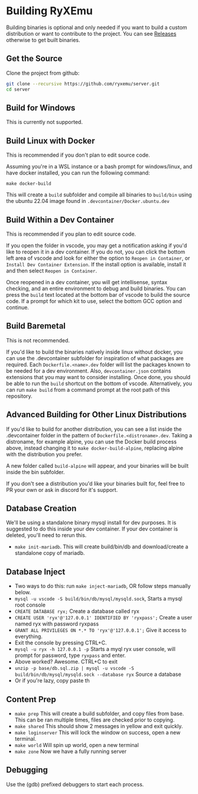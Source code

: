 # Building RyXEmu

Building binaries is optional and only needed if you want to build a custom distribution or want to contribute to the project. You can see [Releases](https://github.com/ryxemu/server/releases) otherwise to get built binaries.

## Get the Source

Clone the project from github:
```sh
git clone --recursive https://github.com/ryxemu/server.git
cd server
```

## Build for Windows

This is currently not supported.

## Build Linux with Docker

This is recommended if you don't plan to edit source code.

Assuming you're in a WSL instance or a bash prompt for windows/linux, and have docker installed, you can run the following command:
```
make docker-build
```
This will create a `build` subfolder and compile all binaries to `build/bin` using the ubuntu 22.04 image found in `.devcontainer/Docker.ubuntu.dev`

## Build Within a Dev Container

This is recommended if you plan to edit source code.

If you open the folder in vscode, you may get a notification asking if you'd like to reopen it in a dev container. If you do not, you can click the bottom left area of vscode and look for either the option to `Reopen in Container`, or `Install Dev Container Extension`. If the install option is available, install it and then select `Reopen in Container`.

Once reopened in a dev container, you will get intellisense, syntax checking, and an entire environment to debug and build binaries. You can press the `build` text located at the bottom bar of vscode to build the source code. If a prompt for which kit to use, select the bottom GCC option and continue.

## Build Baremetal

This is not recommended.

If you'd like to build the binaries natively inside linux without docker, you can use the .devcontainer subfolder for inspiration of what packages are required. Each `Dockerfile.<name>.dev` folder will list the packages known to be needed for a dev environment. Also, `devcontainer.json` contains extensions that you may want to consider installing. Once done, you should be able to run the `build` shortcut on the bottom of vscode. Alternatively, you can run `make build` from a command prompt at the root path of this repository.

## Advanced Building for Other Linux Distributions

If you'd like to build for another distribution, you can see a list inside the .devcontainer folder in the pattern of `Dockerfile.<distroname>.dev`. Taking a distroname, for example alpine, you can use the Docker build process above, instead changing it to `make docker-build-alpine`, replacing alpine with the distribution you prefer.

A new folder called `build-alpine` will appear, and your binaries will be built inside the bin subfolder.

If you don't see a distribution you'd like your binaries built for, feel free to PR your own or ask in discord for it's support.


## Database Creation

We'll be using a standalone binary mysql install for dev purposes. It is suggested to do this inside your dev container. If your dev container is deleted, you'll need to rerun this.
- `make init-mariadb`. This will create build/bin/db and download/create a standalone copy of mariadb.

## Database Inject

- Two ways to do this: run `make inject-mariadb`, OR follow steps manually below.
- `mysql -u vscode -S build/bin/db/mysql/mysqld.sock`, Starts a mysql root console
- `CREATE DATABASE ryx;` Create a database called ryx
- `CREATE USER 'ryx'@'127.0.0.1' IDENTIFIED BY 'ryxpass';` Create a user named ryx with password ryxpass
- `GRANT ALL PRIVILEGES ON *.* TO 'ryx'@'127.0.0.1';` Give it access to everything.
- Exit the console by pressing CTRL+C.
- `mysql -u ryx -h 127.0.0.1 -p` Starts a myql ryx user console, will prompt for password, type `ryxpass` and enter.
- Above worked? Awesome. CTRL+C to exit
- `unzip -p base/db.sql.zip | mysql -u vscode -S build/bin/db/mysql/mysqld.sock --database ryx` Source a database
- Or if you're lazy, copy paste th


## Content Prep

- `make prep` This will create a build subfolder, and copy files from base. This can be ran multiple times, files are checked prior to copying.
- `make shared` This should show 2 messages in yellow and exit quickly.
- `make loginserver` This will lock the window on success, open a new terminal.
- `make world` Will spin up world, open a new terminal
- `make zone` Now we have a fully running server

## Debugging

Use the (gdb) prefixed debuggers to start each process.